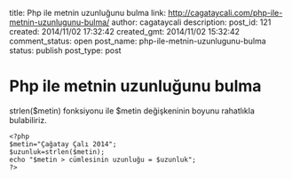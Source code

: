 title: Php ile metnin uzunluğunu bulma
link: http://cagataycali.com/php-ile-metnin-uzunlugunu-bulma/
author: cagataycali
description: 
post_id: 121
created: 2014/11/02 17:32:42
created_gmt: 2014/11/02 15:32:42
comment_status: open
post_name: php-ile-metnin-uzunlugunu-bulma
status: publish
post_type: post

# Php ile metnin uzunluğunu bulma

strlen($metin) fonksiyonu ile $metin değişkeninin boyunu rahatlıkla bulabiliriz. 
    
    
    <?php
    $metin="Çağatay Çalı 2014";
    $uzunluk=strlen($metin);
    echo "$metin > cümlesinin uzunluğu = $uzunluk";
    ?>